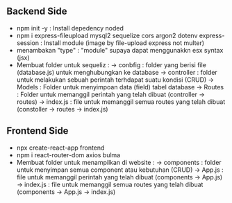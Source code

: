 ## Backend Side

-   npm init -y     : Install depedency noded
-   npm i express-fileupload mysql2 sequelize cors argon2 dotenv express-session : Install module (image by file-upload express not multer)
-   menambakan "type" : "module" supaya dapat menggunakkn esx syntax (jsx) 
-   Membuat folder untuk sequeliz :
            -> conbfig : folder yang berisi file (database.js) untuk menghubungkan ke database
            -> controller : folder untuk melakukan sebuah perintah terhdapat suatu kondisi (CRUD)
            -> Models : Folder untuk menyimpoan data (field) tabel database
            -> Routes : Folder untuk memanggil perintah yang telah dibuat (controller -> routes)
            -> index.js : file untuk memanggil semua routes yang telah dibuat (constoller -> routes -> index.js)

## Frontend Side

-   npx create-react-app frontend
-   npm i react-router-dom axios bulma 
- Membuat folder untuk menampilkan di website :
            -> components : folder untuk menyimpan semua component atau kebutuhan (CRUD)
            -> App.js : file untuk memanggil perintah yang telah dibuat (components -> App.js)
            -> index.js     : file untuk memanggil semua routes yang telah dibuat (components -> App.js -> index.js)
            

